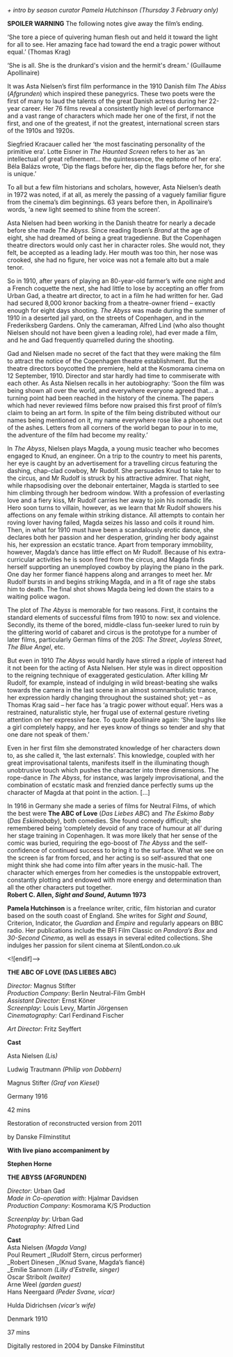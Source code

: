 
_+ intro by season curator Pamela Hutchinson (Thursday 3 February only)_

**SPOILER WARNING** The following notes give away the film’s ending.

‘She tore a piece of quivering human flesh out and held it toward the light for all to see. Her amazing face had toward the end a tragic power without equal.’ (Thomas Krag)

‘She is all. She is the drunkard's vision and the hermit's dream.’ (Guillaume Apollinaire)

It was Asta Nielsen’s first film performance in the 1910 Danish film _The Abiss_ (_Afgrunden_) which inspired these panegyrics. These two poets were the first of many to laud the talents of the great Danish actress during her 22-year career. Her 76 films reveal a consistently high level of performance and a vast range of characters which made her one of the first, if not the first, and one of the greatest, if not the greatest, international screen stars of the 1910s and 1920s.

Siegfried Kracauer called her ‘the most fascinating personality of the primitive era’. Lotte Eisner in _The Haunted Screen_ refers to her as ‘an intellectual of great refinement… the quintessence, the epitome of her era’. Béla Balázs wrote, ‘Dip the flags before her, dip the flags before her, for she is unique.’

To all but a few film historians and scholars, however, Asta Nielsen’s death in 1972 was noted, if at all, as merely the passing of a vaguely familiar figure from the cinema’s dim beginnings. 63 years before then, in Apollinaire’s words, ‘a new light seemed to shine from the screen’.

Asta Nielsen had been working in the Danish theatre for nearly a decade before she made _The Abyss_. Since reading Ibsen’s _Brand_ at the age of eight, she had dreamed of being a great tragedienne. But the Copenhagen theatre directors would only cast her in character roles. She would not, they felt, be accepted as a leading lady. Her mouth was too thin, her nose was crooked, she had no figure, her voice was not a female alto but a male tenor.

So in 1910, after years of playing an 80-year-old farmer’s wife one night and a French coquette the next, she had little to lose by accepting an offer from Urban Gad, a theatre art director, to act in a film he had written for her. Gad had secured 8,000 kronor backing from a theatre-owner friend – exactly enough for eight days shooting. _The Abyss_ was made during the summer of 1910 in a deserted jail yard, on the streets of Copenhagen, and in the Frederiksberg Gardens. Only the cameraman, Alfred Lind (who also thought Nielsen should not have been given a leading role), had ever made a film, and he and Gad frequently quarrelled during the shooting.

Gad and Nielsen made no secret of the fact that they were making the film to attract the notice of the Copenhagen theatre establishment. But the theatre directors boycotted the premiere, held at the Kosmorama cinema on 12 September, 1910. Director and star hardly had time to commiserate with each other. As Asta Nielsen recalls in her autobiography: ‘Soon the film was being shown all over the world, and everywhere everyone agreed that… a turning point had been reached in the history of the cinema. The papers which had never reviewed films before now praised this first proof of film’s claim to being an art form. In spite of the film being distributed without our names being mentioned on it, my name everywhere rose like a phoenix out of the ashes. Letters from all corners of the world began to pour in to me, the adventure of the film had become my reality.’

In _The Abyss_, Nielsen plays Magda, a young music teacher who becomes engaged to Knud, an engineer. On a trip to the country to meet his parents, her eye is caught by an advertisement for a travelling circus featuring the dashing, chap-clad cowboy, Mr Rudolf. She persuades Knud to take her to the circus, and Mr Rudolf is struck by his attractive admirer. That night, while rhapsodising over the debonair entertainer, Magda is startled to see him climbing through her bedroom window. With a profession of everlasting love and a fiery kiss, Mr Rudolf carries her away to join his nomadic life. Hero soon turns to villain, however, as we learn that Mr Rudolf showers his affections on any female within striking distance. All attempts to contain her roving lover having failed, Magda seizes his lasso and coils it round him. Then, in what for 1910 must have been a scandalously erotic dance, she declares both her passion and her desperation, grinding her body against his, her expression an ecstatic trance. Apart from temporary immobility, however, Magda’s dance has little effect on Mr Rudolf. Because of his extra-curricular activities he is soon fired from the circus, and Magda finds herself supporting an unemployed cowboy by playing the piano in the park. One day her former fiancé happens along and arranges to meet her. Mr Rudolf bursts in and begins striking Magda, and in a fit of rage she stabs him to death. The final shot shows Magda being led down the stairs to a waiting police wagon.

The plot of _The Abyss_ is memorable for two reasons. First, it contains the standard elements of successful films from 1910 to now: sex and violence. Secondly, its theme of the bored, middle-class fun-seeker lured to ruin by the glittering world of cabaret and circus is the prototype for a number of later films, particularly German films of the 20S: _The Street_, _Joyless Street_,  
_The Blue Angel_, etc.

But even in 1910 _The Abyss_ would hardly have stirred a ripple of interest had it not been for the acting of Asta Nielsen. Her style was in direct opposition to the reigning technique of exaggerated gesticulation. After killing Mr Rudolf, for example, instead of indulging in wild breast-beating she walks towards the camera in the last scene in an almost somnambulistic trance, her expression hardly changing throughout the sustained shot; yet – as Thomas Krag said – her face has ‘a tragic power without equal’. Hers was a restrained, naturalistic style, her frugal use of external gesture riveting attention on her expressive face. To quote Apollinaire again: ‘She laughs like a girl completely happy, and her eyes know of things so tender and shy that one dare not speak of them.’

Even in her first film she demonstrated knowledge of her characters down to, as she called it, ‘the last externals’. This knowledge, coupled with her great improvisational talents, manifests itself in the illuminating though unobtrusive touch which pushes the character into three dimensions. The rope-dance in _The Abyss_, for instance, was largely improvisational, and the combination of ecstatic mask and frenzied dance perfectly sums up the character of Magda at that point in the action. […]

In 1916 in Germany she made a series of films for Neutral Films, of which the best were **The ABC of Love**  (_Das Liebes ABC_) and _The Eskimo Baby_ (_Das Eskimobaby_), both comedies. She found comedy difficult; she remembered being ‘completely devoid of any trace of humour at all’ during her stage training in Copenhagen. It was more likely that her sense of the comic was buried, requiring the ego-boost of _The Abyss_ and the self-confidence of continued success to bring it to the surface. What we see on the screen is far from forced, and her acting is so self-assured that one might think she had come into film after years in the music-hall. The character which emerges from her comedies is the unstoppable extrovert, constantly plotting and endowed with more energy and determination than all the other characters put together.<br>
**Robert C. Allen, _Sight and Sound_,  Autumn 1973**<br>

**Pamela Hutchinson** is a freelance writer, critic, film historian and curator based on the south coast of England. She writes for _Sight and Sound_, Criterion, Indicator, the _Guardian_ and _Empire_ and regularly appears on BBC radio. Her publications include the BFI Film Classic on _Pandora’s Box_ and _30-Second Cinema_, as well as essays in several edited collections. She indulges her passion for silent cinema at SilentLondon.co.uk<br>

<![endif]-->

**THE ABC OF LOVE (DAS LIEBES ABC)**

_Director:_ Magnus Stifter  
_Production Company_: Berlin Neutral-Film GmbH  
_Assistant Director_: Ernst Köner  
_Screenplay_: Louis Levy, Martin Jörgensen  
_Cinematography:_ Carl Ferdinand Fischer

_Art Director_: Fritz Seyffert

**Cast**

Asta Nielsen _(Lis)_

Ludwig Trautmann _(Philip von Dobbern)_

Magnus Stifter _(Graf von Kiesel)_

Germany 1916

42 mins

Restoration of reconstructed version from 2011

by Danske Filminstitut

**With live piano accompaniment by**

**Stephen Horne**

**THE ABYSS (AFGRUNDEN)**

_Director_: Urban Gad  
_Made in Co-operation with_: Hjalmar Davidsen  
_Production Company_: Kosmorama K/S Production

_Screenplay by_: Urban Gad  
_Photography_: Alfred Lind

**Cast**  
Asta Nielsen _(Magda Vang)_  
Poul Reumert _(Rudolf Stern, circus performer)  
_Robert Dinesen _(Knud Svane, Magda’s fiancé)  
_Emilie Sannom _(Lilly d’Estrelle, singer)_  
Oscar Stribolt _(waiter)_  
Arne Weel _(garden guest)_  
Hans Neergaard _(Peder Svane, vicar)_

Hulda Didrichsen _(vicar’s wife)_

Denmark 1910

37 mins

Digitally restored in 2004 by Danske Filminstitut
<!--stackedit_data:
eyJoaXN0b3J5IjpbOTkzMzg1MCwxNTkwODQ0MDQxXX0=
-->